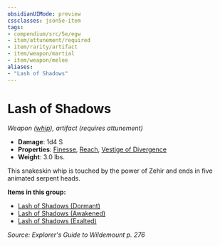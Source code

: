 ```yaml
---
obsidianUIMode: preview
cssclasses: json5e-item
tags:
- compendium/src/5e/egw
- item/attunement/required
- item/rarity/artifact
- item/weapon/martial
- item/weapon/melee
aliases: 
- "Lash of Shadows"
---
```

# Lash of Shadows
*Weapon ([whip](2-Mechanics/CLI/items/whip.md)), artifact (requires attunement)*  

- **Damage**: 1d4 S
- **Properties**: [Finesse](2-Mechanics/CLI/rules/item-properties.md#Finesse), [Reach](2-Mechanics/CLI/rules/item-properties.md#Reach), [Vestige of Divergence](2-Mechanics/CLI/rules/item-properties.md#Vestige%20of%20Divergence)
- **Weight**: 3.0 lbs.

This snakeskin whip is touched by the power of Zehir and ends in five animated serpent heads.

**Items in this group:**

- [Lash of Shadows (Dormant)](2-Mechanics/CLI/items/lash-of-shadows-dormant-egw.md)
- [Lash of Shadows (Awakened)](2-Mechanics/CLI/items/lash-of-shadows-awakened-egw.md)
- [Lash of Shadows (Exalted)](2-Mechanics/CLI/items/lash-of-shadows-exalted-egw.md)

*Source: Explorer's Guide to Wildemount p. 276*